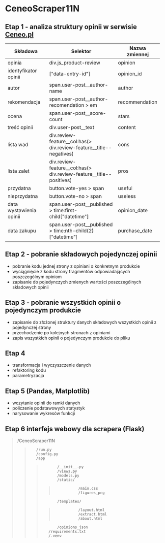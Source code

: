 # CeneoScraper11N
## Etap 1 - analiza struktury opinii w serwisie [Ceneo.pl](https://www.ceneo.pl/)
|Składowa                |Selektor                                                           |Nazwa zmiennej|
|------------------------|-------------------------------------------------------------------|--------------|
|opinia                  |div.js_product-review                                              |opinion       |
|identyfikator opinii    |["data-entry-id"]                                                  |opinion_id    |
|autor                   |span.user-post__author-name                                        |author        |
|rekomendacja            |span.user-post__author-recomendation > em                          |recommendation|
|ocena                   |span.user-post__score-count                                        |stars         |
|treść opinii            |div.user-post__text                                                |content       |
|lista wad               |div.review-feature__col:has(> div.review-feature__title--negatives)|cons          |
|lista zalet             |div.review-feature__col:has(> div.review-feature__title--positives)|pros          |
|przydatna               |button.vote-yes > span                                             |useful        |
|nieprzydatna            |button.vote-no > span                                              |useless       |
|data wystawienia opinii |span.user-post__published > time:first-child["datetime"]           |opinion_date  |
|data zakupu             |span.user-post__published > time:nth-child(2)["datetime"]          |purchase_date |

## Etap 2 - pobranie składowych pojedynczej opinii
- pobranie kodu jednej strony z opiniani o konkretnym produkcie
- wyciągnięcie z kodu strony fragmentów odpowiadających poszczególnym opiniom
- zapisanie do pojedynczych zmienych wartości poszczególnych składowych opinii
## Etap 3 - pobranie wszystkich opinii o pojedynczym produkcie
- zapisanie do złożonej struktury danych składowych wszystkich opinii z pojedynczej strony
- przechodzenie po kolejnych stronach z opiniami 
- zapis wszystkich opinii o pojedynczym produkcie do pliku
## Etap 4
- transformacja i wyczyszczenie danych
- refaktoring kodu
- parametryzacja 
## Etap 5 (Pandas, Matplotlib)
- wczytanie opinii do ramki danych
- policzenie podstawowych statystyk
- narysowanie wykresów funkcji
## Etap 6 interfejs webowy dla scrapera (Flask)
>    /CeneoScraper11N  
>>        /run.py  
>>        /config.py  
>>        /app  
>>>            /__init__.py
>>>            /views.py  
>>>            /models.py  
>>>            /static/  
>>>>                /main.css
>>>>                /figures_png
>>>            /templates/  
>>>>                /layout.html  
>>>>                /extract.html
>>>>                /about.html
>>>            /opinions_json
>>>        /requirements.txt  
>>>        /.venv